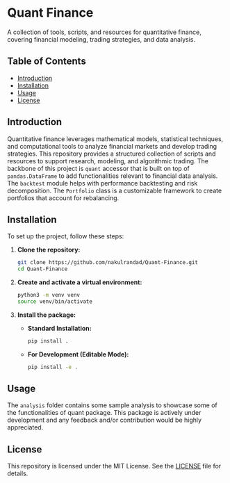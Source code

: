 # **Quant Finance**  

A collection of tools, scripts, and resources for quantitative finance, covering financial modeling, trading strategies, and data analysis.  

## **Table of Contents**  

- [Introduction](#introduction)  
- [Installation](#installation)  
- [Usage](#usage)  
- [License](#license)  

## **Introduction**  

Quantitative finance leverages mathematical models, statistical techniques, and computational tools to analyze financial markets and develop trading strategies. This repository provides a structured collection of scripts and resources to support research, modeling, and algorithmic trading. The backbone of this project is `quant` accessor that is built on top of `pandas.DataFrame` to add functionalities relevant to financial data analysis. The `backtest` module helps with performance backtesting and risk decomposition. The `Portfolio` class is a customizable framework to create portfolios that account for rebalancing.

## **Installation**  

To set up the project, follow these steps:

1.  **Clone the repository:**
    ```bash
    git clone https://github.com/nakulrandad/Quant-Finance.git
    cd Quant-Finance
    ```

2.  **Create and activate a virtual environment:**
    ```bash
    python3 -m venv venv
    source venv/bin/activate
    ```

3.  **Install the package:**

    *   **Standard Installation:**
        ```bash
        pip install .
        ```

    *   **For Development (Editable Mode):**
        ```bash
        pip install -e .
        ```

## **Usage**  
The `analysis` folder contains some sample analysis to showcase some of the functionalities of quant package. This package is actively under development and any feedback and/or contribution would be highly appreciated. 

## **License**  

This repository is licensed under the MIT License. See the [LICENSE](LICENSE) file for details.  

